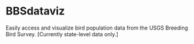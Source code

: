# BBSdataviz
Easily access and visualize bird population data from the USGS Breeding Bird Survey. [Currently state-level data only.]
